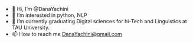 - 👋 Hi, I’m @DanaYachini
- 👀 I’m interested in python, NLP
- 🌱 I’m currently graduating Digital sciences for 
hi-Tech and Linguistics at TAU University.
- 📫 How to reach me DanaYachini@gmail.com

<!---
DanaYachini/DanaYachini is a ✨ special ✨ repository because its `README.md` (this file) appears on your GitHub profile.
You can click the Preview link to take a look at your changes.
--->
